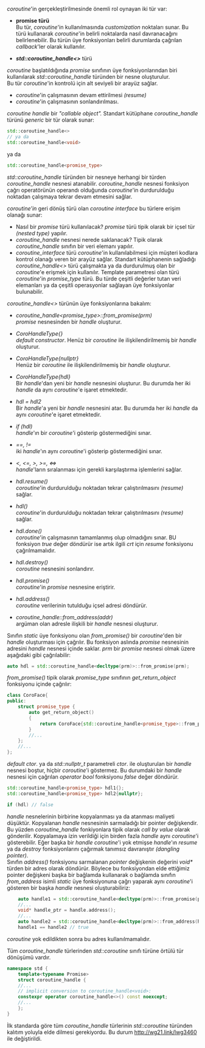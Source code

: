 _coroutine_'in gerçekleştirilmesinde önemli rol oynayan iki tür var:

- **promise türü**<br>
Bu tür, _coroutine_'in kullanılmasında _customization_ noktaları sunar. 
Bu türü kullanarak _coroutine_'in belirli noktalarda nasıl davranacağını belirlenebilir.
Bu türün üye fonksiyonları belirli durumlarda çağrılan _callback_'ler olarak kullanılır.

- _**std::coroutine_handle<>**_ türü <br>

_coroutine_ başlatıldığında _promise_ sınıfının üye fonksiyonlarından biri kullanılarak _std::coroutine_handle_ türünden bir nesne oluşturulur. <br>
Bu tür _coroutine_'in kontrolü için alt seviyeli bir arayüz sağlar. 
- _coroutine_'in çalışmasının devam ettirilmesi _(resume)_
- _coroutine_'in çalışmasının sonlandırılması.

_coroutine handle_ bir _"callable object"._ Standart kütüphane _coroutine_handle_ türünü _generic_ bir tür olarak sunar:

```cpp
std::coroutine_handle<>
// ya da
std::coroutine_handle<void>
``` 
ya da 

```cpp
std::coroutine_handle<promise_type>
``` 
_std::coroutine_handle<void>_ türünden bir nesneye herhangi bir türden _coroutine_handle_ nesnesi atanabilir.
_coroutine_handle_ nesnesi fonksiyon çağrı operatörünün operandı olduğunda _coroutine_'in durdurulduğu noktadan çalışmaya tekrar devam etmesini sağlar.<br>

_coroutine'in_ geri dönüş türü olan _coroutine interface_ bu türlere erişim olanağı sunar:
- Nasıl bir _promise_ türü kullanılacak? _promise_ türü tipik olarak bir içsel tür _(nested type)_ yapılır.
- _coroutine_handle_ nesnesi nerede saklanacak? Tipik olarak _coroutine_handle_ sınıfın bir veri elemanı yapılır.
- _coroutine_interface_ türü _coroutine_'in kullanılabilmesi için müşteri kodlara kontrol olanağı veren bir arayüz sağlar.
Standart kütüphanenin sağladığı _coroutine_handle<>_ türü çalışmakta ya da durdurulmuş olan bir _coroutine_'e erişmek için kullanılır. 
Template parametresi olan türü _coroutine_'in  _promise_type_ türü. Bu türde çeşitli değerler tutan veri elemanları ya da çeşitli operasyonlar sağlayan üye fonksiyonlar bulunabilir.

_coroutine_handle<>_ türünün üye fonksiyonlarına bakalım: 

- _coroutine_handle<promise_type>::from_promise(prm)_ <br>
_promise_ nesnesinden bir _handle_ oluşturur.

- _CoroHandleType{} <br>_
_default constructor_. Henüz bir _coroutine_ ile ilişkilendirilmemiş bir _handle_ oluşturur.

- _CoroHandleType{nullptr}_<br>
Henüz bir _coroutine_ ile ilişkilendirilmemiş bir _handle_ oluşturur.

- _CoroHandleType{hdl}_ <br> 
Bir _handle_'dan yeni bir _handle_ nesnesini oluşturur. Bu durumda her iki _handle_ da aynı _coroutine_'e işaret etmektedir.

- _hdl = hdl2_ <br>
Bir _handle_'a yeni bir _handle_ nesnesini atar. Bu durumda her iki _handle_ da aynı _coroutine_'e işaret etmektedir.

- _if (hdl)_ <br> 
_handle_'ın bir _coroutine_'i gösterip göstermediğini sınar.

- _==, !=_ <br>
iki _handle_'ın aynı _coroutine_'i gösterip göstermediğini sınar.

- _<, <=, >, >=, <=>_ <br>
_handle_'ların sıralanması için gerekli karşılaştırma işlemlerini sağlar.

- _hdl.resume()_ <br>
_coroutine_'in durdurulduğu noktadan tekrar çalıştırılmasını _(resume)_ sağlar.

- _hdl()_ <br>
_coroutine_'in durdurulduğu noktadan tekrar çalıştırılmasını _(resume)_ sağlar.

- _hdl.done()_ <br>
_coroutine_'in çalışmasının tamamlanmış olup olmadığını sınar. BU fonksiyon _true_ değer döndürür ise artık ilgili _crt_ için _resume_ fonksiyonu çağrılmamalıdır.

- _hdl.destroy()_ <br>
_coroutine_ nesnesini sonlandırır.

- _hdl.promise()_ <br>
_coroutine_'in _promise_ nesnesine eriştirir.

- _hdl.address()_ <br>
_coroutine_ verilerinin tutulduğu içsel adresi döndürür.

- _coroutine_handle<PrmT>::from_address(addr)_ <br>
argüman olan adresle ilişkili bir _handle_ nesnesi oluşturur.

Sınıfın _static_ üye fonksiyonu olan _from_promise()_ bir _coroutine_'den bir _handle_ oluşturması için çağrılır. 
Bu fonksiyon aslında _promise_ nesnesinin adresini _handle_ nesnesi içinde saklar.
_prm_ bir _promise_ nesnesi olmak üzere aşağıdaki gibi çağrılabilir:

```cpp
auto hdl = std::coroutine_handle<decltype(prm)>::from_promise(prm);
```

_from_promise()_ tipik olarak _promise_type_ sınıfının _get_return_object_ fonksiyonu içinde çağrılır:

```cpp
class CoroFace{
public:
    struct promise_type {
        auto get_return_object() 
        { 
            return CoroFace{std::coroutine_handle<promise_type>::from_promise(*this)};
        }
        //...
    };
    //...
};
```

_default ctor_. ya da _std::nullptr_t_ parametreli _ctor_. ile oluşturulan bir _handle_ nesnesi boştur, hiçbir _coroutine_'i göstermez. Bu durumdaki bir _handle_ nesnesi için çağrılan _operator bool_ fonksiyonu _false_ değer döndürür.

```cpp
std::coroutine_handle<promise_type> hdl1{};
std::coroutine_handle<promise_type> hdl2{nullptr};

if (hdl) // false
```
_handle_ nesnelerinin birbirine kopyalanması ya da atanması maliyeti düşüktür. 
Kopyalanan _handle_ nesnesinin sarmaladığı bir pointer değişkendir.
Bu yüzden _coroutine_handle_ fonkiyonlara tipik olarak _call by value_ olarak gönderilir.
Kopyalamaya izin verildiği için birden fazla _handle_ aynı _coroutine_'i gösterebilir.
Eğer başka bir _handle_ _coroutine_'i yok etmişse _handle_'ın _resume_ ya da _destroy_ fonksiyonlarını çağırmak tanımsız davranıştır _(dangling pointer)_.<br>
Sınıfın _address()_ fonksiyonu sarmalanan _pointer_ değişkenin değerini _void*_ türden bir adres olarak döndürür. 
Böylece bu fonksiyondan elde ettiğimiz pointer değişkeni başka bir bağlamda kullanarak o bağlamda sınıfın _from_address_ isimli _static_ üye fonksiyonuna çağrı yaparak aynı _coroutine_'i gösteren bir başka _handle_ nesnesi oluşturabiliriz:
```cpp
    auto handle1 = std::coroutine_handle<decltype(prm)>::from_promise(prm);
    //...
    void* handle_ptr = handle.address();
    //...
    auto handle2 = std::coroutine_handle<decltype(prm)>::from_address(handle_ptr);
    handle1 == handle2 // true
```
_coroutine_ yok edildikten sonra bu adres kullanılmamalıdır.

Tüm _coroutine_handle_ türlerinden _std::coroutine<void>_ sınıfı türüne örtülü tür dönüşümü vardır.

```cpp
namespace std {
	template<typename Promise>
	struct coroutine_handle {
	//...
	// implicit conversion to coroutine_handle<void>:
	constexpr operator coroutine_handle<>() const noexcept;
	//...
	};
}
```

İlk standarda göre tüm _coroutine_handle_ türlerinin _std::coroutine<void>_ türünden kalıtım yoluyla elde dilmesi gerekiyordu. Bu durum http://wg21.link/lwg3460 ile değiştirildi.

